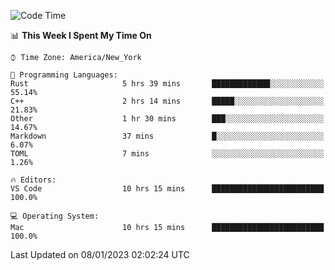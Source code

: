 <!--START_SECTION:waka-->
![Code Time](http://img.shields.io/badge/Code%20Time-31%20hrs%2018%20mins-blue)

📊 **This Week I Spent My Time On** 

```text
⌚︎ Time Zone: America/New_York

💬 Programming Languages: 
Rust                     5 hrs 39 mins       █████████████░░░░░░░░░░░░   55.14% 
C++                      2 hrs 14 mins       █████░░░░░░░░░░░░░░░░░░░░   21.83% 
Other                    1 hr 30 mins        ███░░░░░░░░░░░░░░░░░░░░░░   14.67% 
Markdown                 37 mins             █░░░░░░░░░░░░░░░░░░░░░░░░   6.07% 
TOML                     7 mins              ░░░░░░░░░░░░░░░░░░░░░░░░░   1.26%

🔥 Editors: 
VS Code                  10 hrs 15 mins      █████████████████████████   100.0%

💻 Operating System: 
Mac                      10 hrs 15 mins      █████████████████████████   100.0%

```


 Last Updated on 08/01/2023 02:02:24 UTC
<!--END_SECTION:waka-->
